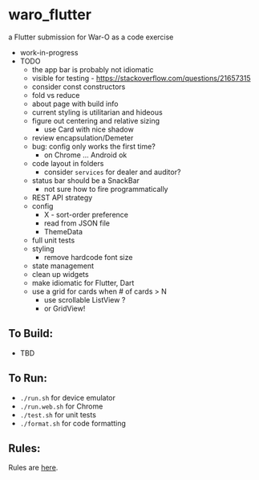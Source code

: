waro_flutter
=========

a Flutter submission for War-O as a code exercise

* work-in-progress
* TODO
    - the app bar is probably not idiomatic
    - visible for testing - https://stackoverflow.com/questions/21657315
    - consider const constructors
    - fold vs reduce
    - about page with build info 
    - current styling is utilitarian and hideous
    - figure out centering and relative sizing
        - use Card with nice shadow
    - review encapsulation/Demeter
    - bug: config only works the first time?
        - on Chrome ... Android ok
    - code layout in folders
        - consider `services` for dealer and auditor?
    - status bar should be a SnackBar
        - not sure how to fire programmatically
    - REST API strategy
    - config 
        - X - sort-order preference
        - read from JSON file 
        - ThemeData
    - full unit tests
    - styling
        - remove hardcode font size
    - state management
    - clean up widgets
    - make idiomatic for Flutter, Dart 
    - use a grid for cards when # of cards > N
        - use scrollable ListView ?
        - or GridView! 

To Build:
---------

* TBD

To Run:
---------

* `./run.sh` for device emulator
* `./run.web.sh` for Chrome
* `./test.sh` for unit tests
* `./format.sh` for code formatting

Rules:
---------

Rules are [here](Rules.md).
